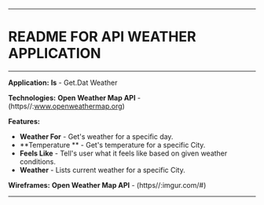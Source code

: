 ___

# README FOR API WEATHER APPLICATION
___

**Application:**
**ls** - Get.Dat Weather

**Technologies:**
**Open Weather Map API** - (https//:www.openweathermap.org)

**Features:**
* **Weather For** - Get's weather for a specific day.
* **Temperature ** - Get's temperature for a specific City.
* **Feels Like** - Tell's user what it feels like based on given weather conditions.
* **Weather** - Lists current weather for a specific City.

**Wireframes:**
**Open Weather Map API** - (https//:imgur.com/#)



___











